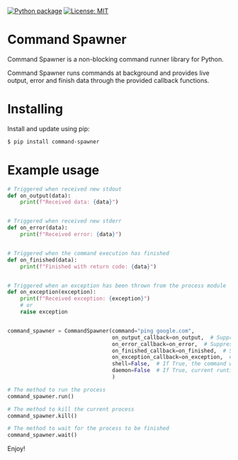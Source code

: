 [![Python package](https://github.com/isaaskin/command_spawner/actions/workflows/python-package.yml/badge.svg?branch=main)](https://github.com/isaaskin/command_spawner/actions/workflows/python-package.yml)
 [![License: MIT](https://img.shields.io/badge/License-MIT-yellow.svg)](https://opensource.org/licenses/MIT)
# Command Spawner  
Command Spawner is a non-blocking command runner library for Python.  
  
Command Spawner runs commands at background and provides live output, error and finish data through the provided callback functions.

# Installing
Install and update using pip:
```bash
$ pip install command-spawner
```

# Example usage
```python
# Triggered when received new stdout
def on_output(data):
    print(f"Received data: {data}")


# Triggered when received new stderr
def on_error(data):
    print(f"Received error: {data}")


# Triggered when the command execution has finished
def on_finished(data):
    print(f"Finished with return code: {data}")


# Triggered when an exception has been thrown from the process module
def on_exception(exception):
    print(f"Received exception: {exception}")
    # or
    raise exception


command_spawner = CommandSpawner(command="ping google.com",
                                 on_output_callback=on_output,  # Suppress output when it is not provided
                                 on_error_callback=on_error,  # Suppress error when it is not provided
                                 on_finished_callback=on_finished,  # Suppress return code when it is not provided
                                 on_exception_callback=on_exception,  # Raise exception on runtime when it is not provided
                                 shell=False,  # If True, the command will be executed through the shell (not recommended)
                                 daemon=False  # If True, current runtime will not wait for commands to be executed 
                                 )

# The method to run the process
command_spawner.run()

# The method to kill the current process
command_spawner.kill()

# The method to wait for the process to be finished
command_spawner.wait()
```

Enjoy!